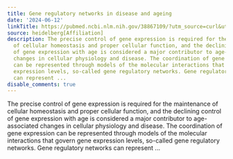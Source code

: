 ```yaml
---
title: Gene regulatory networks in disease and ageing
date: '2024-06-12'
linkTitle: https://pubmed.ncbi.nlm.nih.gov/38867109/?utm_source=curl&utm_medium=rss&utm_campaign=pubmed-2&utm_content=1FakS-2QOkCT8HsMOQP1bCRQ4YzyumYOmxmF0moLsQ3dFB1E9V&fc=20220326224207&ff=20240613182215&v=2.18.0.post9+e462414
source: heidelberg[Affiliation]
description: The precise control of gene expression is required for the maintenance
  of cellular homeostasis and proper cellular function, and the declining control
  of gene expression with age is considered a major contributor to age-associated
  changes in cellular physiology and disease. The coordination of gene expression
  can be represented through models of the molecular interactions that govern gene
  expression levels, so-called gene regulatory networks. Gene regulatory networks
  can represent ...
disable_comments: true
---
```

The precise control of gene expression is required for the maintenance of cellular homeostasis and proper cellular function, and the declining control of gene expression with age is considered a major contributor to age-associated changes in cellular physiology and disease. The coordination of gene expression can be represented through models of the molecular interactions that govern gene expression levels, so-called gene regulatory networks. Gene regulatory networks can represent ...